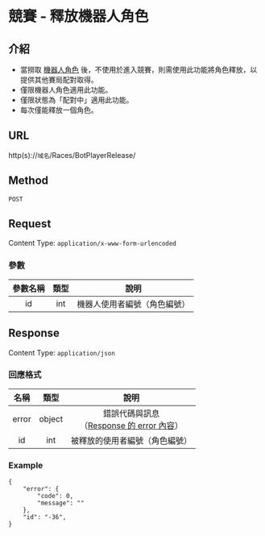 # 競賽 - 釋放機器人角色

## 介紹

- 當撈取 [機器人角色](BotPlayer.md) 後，不使用於進入競賽，則需使用此功能將角色釋放，以提供其他賽局配對取得。
- 僅限機器人角色適用此功能。
- 僅限狀態為「配對中」適用此功能。
- 每次僅能釋放一個角色。

## URL

http(s)://`域名`/Races/BotPlayerRelease/

## Method

`POST`

## Request

Content Type: `application/x-www-form-urlencoded`

### 參數

| 參數名稱 | 類型 | 說明 |
|:-:|:-:|:-:|
| id | int | 機器人使用者編號（角色編號） |

## Response

Content Type: `application/json`

### 回應格式

| 名稱 | 類型 | 說明 |
|:-:|:-:|:-:|
| error | object | 錯誤代碼與訊息<br>（[Response 的 error 內容](../response.md#error)） |
| id | int | 被釋放的使用者編號（角色編號） |

### Example

	{
	    "error": {
	        "code": 0,
	        "message": ""
	    },
	    "id": "-36",
	}